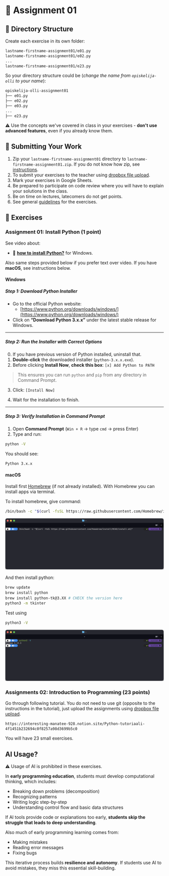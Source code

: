 # 🧪 Assignment 01

## 📁 Directory Structure

Create each exercise in its own folder:

```
lastname-firstname-assignment01/e01.py
lastname-firstname-assignment01/e02.py
...
lastname-firstname-assignment01/e23.py
```

So your directory structure could be (_change the name from `opiskelija-olli` to your name_):

```
opiskelija-olli-assignment01
├── e01.py
├── e02.py
├── e03.py
...
├── e23.py
```

⚠️ Use the concepts we've covered in class in your exercises - **don't use advanced features**, even if you already know them.

## 🚀 Submitting Your Work

1. Zip your `lastname-firstname-assignment01` directory to `lastname-firstname-assignment01.zip`. If you do not know how zip, see [instructions](https://support.microsoft.com/en-us/windows/.zip-and-unzip-files-8d28fa72-f2f9-712f-67df-f80cf89fd4e5).
2. To submit your exercises to the teacher using [dropbox file upload](https://www.dropbox.com/request/WenoWd5sGzH4f8Fv0hIL).
3. Mark your exercises in Google Sheets.
4. Be prepared to participate on code review where you will have to explain your solutions in the class.
5. Be on time on lectures, latecomers do not get points.
6. See general [guidelines](https://github.com/pohjus/common-course-assets/blob/main/exercise-points-guidelines.md) for the exercises.

## 🧩 Exercises

### Assignment 01: Install Python (1 point)

See video about:

- 🎦 [**how to install Python?**](https://youtu.be/1EvBXhSWGnk) for Windows.

Also same steps provided below if you prefer text over video. If you have **macOS**, see instructions below.

#### Windows

##### Step 1: Download Python Installer

- Go to the official Python website:
  - [https://www.python.org/downloads/windows/](https://www.python.org/downloads/windows/)
- Click on **“Download Python 3.x.x”** under the latest stable release for Windows.

---

##### Step 2: Run the Installer with Correct Options

0. If you have previous version of Python installed, uninstall that.
1. **Double-click** the downloaded installer (`python-3.x.x.exe`).
2. Before clicking **Install Now**, **check this box**: `[x] Add Python to PATH`

> This ensures you can run `python` and `pip` from any directory in Command Prompt.

3. Click: `[Install Now]`

4. Wait for the installation to finish.

---

##### Step 3: Verify Installation in Command Prompt

1. Open **Command Prompt** (`Win + R` → type `cmd` → press Enter)
2. Type and run:

```bash
python -V
```

You should see:

```bash
Python 3.x.x
```

#### macOS

Install first [Homebrew](https://brew.sh) (if not already installed). With Homebrew you can install apps via terminal.

To install homebrew, give command:

```bash
/bin/bash -c "$(curl -fsSL https://raw.githubusercontent.com/Homebrew/install/HEAD/install.sh)"
```

![macOS terminal with homebrew](images/terminal.png)

And then install python:

```bash
brew update
brew install python
brew install python-tk@3.XX # CHECK the version here
python3 -m tkinter
```

Test using

```bash
python3 -V
```

![macOS terminal with python3](images/terminal2.png)

### Assignments 02: Introduction to Programming (23 points)

Go through following tutorial. You do not need to use git (opposite to the instructions in the tutorial), just upload the assignments using [dropbox file upload](https://www.dropbox.com/request/WenoWd5sGzH4f8Fv0hIL).

    https://interesting-manatee-928.notion.site/Python-tutoriaali-4f1451b232694c0f8257a98d3699b5c0

You will have 23 small exercises.

## AI Usage?

⚠️ Usage of AI is prohibited in these exercises.

In **early programming education**, students must develop computational thinking, which includes:

- Breaking down problems (decomposition)
- Recognizing patterns
- Writing logic step-by-step
- Understanding control flow and basic data structures

If AI tools provide code or explanations too early, **students skip the struggle that leads to deep understanding**.

Also much of early programming learning comes from:

- Making mistakes
- Reading error messages
- Fixing bugs

This iterative process builds **resilience and autonomy**. If students use AI to avoid mistakes, they miss this essential skill-building.

